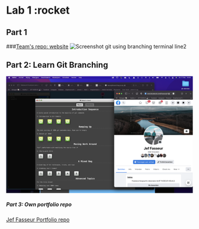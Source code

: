 # Lab 1 :rocket

## Part 1

###[Team's repo: website](https://github.com/AlejandroDeWolf/lab1-website)
![Screenshot git using branching terminal line2](WebtechAdv_LAB1Screenshot.png)

## Part 2: Learn Git Branching
![Screenshot Learninggitbranching](WebtechAdv_LAB1_Learninggitbranching.png)





##### Part 3: Own portfolio repo
[Jef Fasseur Portfolio repo](https://github.com/jeffasseur/2IMD-webtechadvanced-portfolio)